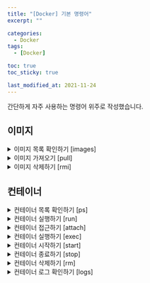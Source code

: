 ```yaml
---
title: "[Docker] 기본 명령어"
excerpt: ""

categories:
  - Docker
tags:
  - [Docker]

toc: true
toc_sticky: true

last_modified_at: 2021-11-24
---
```


간단하게 자주 사용하는 명령어 위주로 작성했습니다.

## 이미지

<details markdown="1">
<summary>이미지 목록 확인하기 [images] </summary>

```bash
$ docker images [option] [repository[:tag]]
```

</details>

<details markdown="1">
<summary>이미지 가져오기 [pull] </summary>

```bash
$ docker pull [option] name[:tag|@digest]
```

</details>

<details markdown="1">
<summary>이미지 삭제하기 [rmi] </summary>

```bash
$ docker rmi [option] image [image...]
```

</details>

## 컨테이너

<details markdown="1">
<summary>컨테이너 목록 확인하기 [ps] </summary>

```bash
$ docker ps [option]
```

* `-a`, `--all`: 모든 컨테이너 목록을 확인합니다. (종료 상태 컨테이너 포함)

</details>

<details markdown="1">
<summary>컨테이너 실행하기 [run] </summary>

```bash
$ docker run [option] container
```

* `-i`, `--interactive` : 사용자 입력 상태로 구성
* `-t`, `--tty` : 가상 tty 환경 에뮬레이션을 사용하도록 구성
* `-d`, `--detach` : 백그라운드에서 동작하도록 구성
* `-h`, `--hostname` : 해당 컨테이너의 hostname을 부여
* `-v`, `--volume` : 저장소 마운트 기능(host의 저장소와 docker의 저장소를 연결)

* `—name` : 컨테이너의 이름을 부여

</details>

<details markdown="1">
<summary>컨테이너 접근하기 [attach] </summary>

```bash
$ docker attach container
```

* 다른 터미널을 통해 같은 컨테이너로 `attach`할 경우   
동일한 내용의 복사된 화면이 출력된다. (미러링?)

</details>

<details markdown="1">
<summary>컨테이너 실행하기 [exec] </summary>

```bash
$ docker exec [option] container command [arg...]
```

* `-i` : 사용자 입력 상태 구성
* `-t` : tty 환경 구성

</details>

<details markdown="1">
<summary>컨테이너 시작하기 [start] </summary>

```bash
$ docker start [option] container [container...]
```

* `start`는 이미 만들어진, 종료된 컨테이너를 시작할 수 있다.

</details>

<details markdown="1">
<summary>컨테이너 종료하기 [stop] </summary>

```bash
$ docker stop [option] container [container...]
```

</details>

<details markdown="1">
<summary>컨테이너 삭제하기 [rm] </summary>

```bash
$ docker rm [option] container [container...]
```

</details>

<details markdown="1">
<summary>컨테이너 로그 확인하기 [logs] </summary>

```bash
$ docker logs [option] container
```

* `-t`, `--timestamps` : time 정보를 함께 출력

</details>
